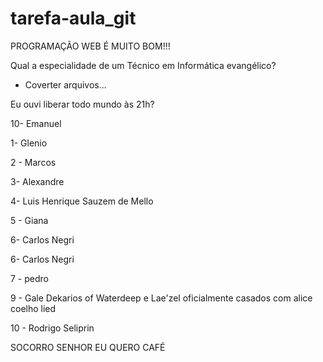 # tarefa-aula_git

PROGRAMAÇÃO WEB É MUITO BOM!!!

Qual a especialidade de um Técnico em Informática evangélico?
- Coverter arquivos...

Eu ouvi liberar todo mundo às 21h?

10- Emanuel

1- Glenio

2 - Marcos

3- Alexandre

4- Luis Henrique Sauzem de Mello

5 - Giana

6- Carlos Negri

6- Carlos Negri

7 - pedro


9 - Gale Dekarios of Waterdeep e Lae'zel oficialmente casados com alice coelho lied


10 - Rodrigo Seliprin

SOCORRO SENHOR EU  QUERO CAFÉ